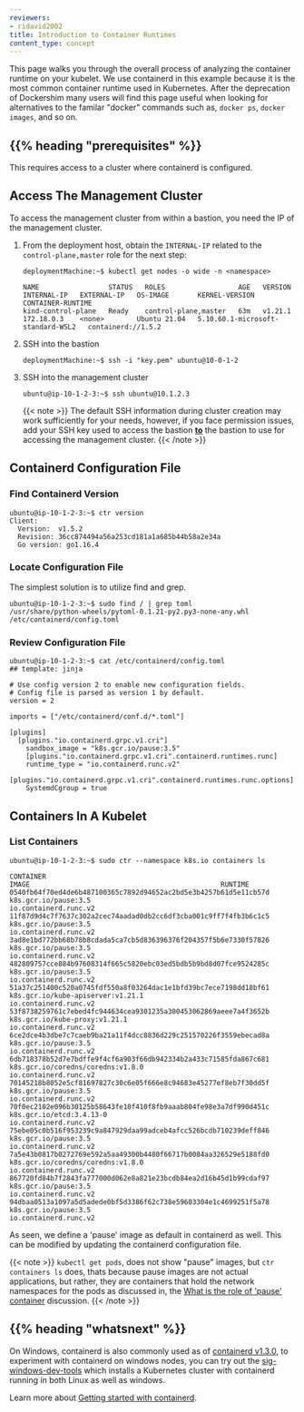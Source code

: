```yaml
---
reviewers:
- ridavid2002
title: Introduction to Container Runtimes
content_type: concept
---
```


<!-- overview -->

This page walks you through the overall process of analyzing the container runtime on your kubelet. We use containerd in this example because it is the most common container runtime used in Kubernetes. After the deprecation of Dockershim many users will find this page useful when looking for alternatives to the familar "docker" commands such as, `docker ps`, `docker images`, and so on.

## {{% heading "prerequisites" %}}

This requires access to a cluster where containerd is configured.

## Access The Management Cluster

To access the management cluster from within a bastion, you need the IP of the management cluster.

<!-- steps -->

1. From the deployment host, obtain the `INTERNAL-IP` related to the `control-plane,master` role for the next step:

    ```shell
    deploymentMachine:~$ kubectl get nodes -o wide -n <namespace>

    NAME                 STATUS   ROLES                  AGE   VERSION   INTERNAL-IP   EXTERNAL-IP   OS-IMAGE       KERNEL-VERSION                      CONTAINER-RUNTIME
    kind-control-plane   Ready    control-plane,master   63m   v1.21.1   172.18.0.3    <none>        Ubuntu 21.04   5.10.60.1-microsoft-standard-WSL2   containerd://1.5.2
    ```

1. SSH into the bastion

    ```shell
    deploymentMachine:~$ ssh -i "key.pem" ubuntu@10-0-1-2
    ```

1. SSH into the management cluster

    ```shell
    ubuntu@ip-10-1-2-3:~$ ssh ubuntu@10.1.2.3
    ```

    {{< note >}}
    The default SSH information during cluster creation may work sufficiently for your needs, however, if you face permission issues, add your SSH key used to access the bastion <b><u>to</u></b> the bastion to use for accessing the management cluster.
    {{< /note >}}

## Containerd Configuration File

### Find Containerd Version

```shell
ubuntu@ip-10-1-2-3:~$ ctr version
Client:
  Version:  v1.5.2
  Revision: 36cc874494a56a253cd181a1a685b44b58a2e34a
  Go version: go1.16.4
```

### Locate Configuration File

The simplest solution is to utilize find and grep.

```shell
ubuntu@ip-10-1-2-3:~$ sudo find / | grep toml
/usr/share/python-wheels/pytoml-0.1.21-py2.py3-none-any.whl
/etc/containerd/config.toml
```

### Review Configuration File

```shell
ubuntu@ip-10-1-2-3:~$ cat /etc/containerd/config.toml
## template: jinja

# Use config version 2 to enable new configuration fields.
# Config file is parsed as version 1 by default.
version = 2

imports = ["/etc/containerd/conf.d/*.toml"]

[plugins]
  [plugins."io.containerd.grpc.v1.cri"]
    sandbox_image = "k8s.gcr.io/pause:3.5"
    [plugins."io.containerd.grpc.v1.cri".containerd.runtimes.runc]
    runtime_type = "io.containerd.runc.v2"
  [plugins."io.containerd.grpc.v1.cri".containerd.runtimes.runc.options]
    SystemdCgroup = true
```

## Containers In A Kubelet

### List Containers

```shell
ubuntu@ip-10-1-2-3:~$ sudo ctr --namespace k8s.io containers ls

CONTAINER                                                           IMAGE                                               RUNTIME
0540fb64f70ed4de6b487100365c7892d94652ac2bd5e3b4257b61d5e11cb57d    k8s.gcr.io/pause:3.5                                io.containerd.runc.v2
11f87d9d4c7f7637c302a2cec74aadad0db2cc6df3cba001c9ff7f4fb3b6c1c5    k8s.gcr.io/pause:3.5                                io.containerd.runc.v2
3ad8e1bd772bb68b78b8cdada5ca7cb5d836396376f204357f5b6e7330f57826    k8s.gcr.io/pause:3.5                                io.containerd.runc.v2
482809757cce884b97608314f665c5820ebc03ed5bdb5b9bd8d07fce9524285c    k8s.gcr.io/pause:3.5                                io.containerd.runc.v2
51a37c251400c520a0745fdf550a8f03264dac1e1bfd39bc7ece7198dd18bf61    k8s.gcr.io/kube-apiserver:v1.21.1                   io.containerd.runc.v2
53f8738259761c7ebed4fc944634cea9301235a300453062869aeee7a4f3652b    k8s.gcr.io/kube-proxy:v1.21.1                       io.containerd.runc.v2
6ce2dce4b3dbe7c7caeb9ba21a11f4dcc8836d229c251570226f3559ebecad8a    k8s.gcr.io/pause:3.5                                io.containerd.runc.v2
6db718378b52d7e7bdffe9f4cf6a903f66db942334b2a433c71585fda867c681    k8s.gcr.io/coredns/coredns:v1.8.0                   io.containerd.runc.v2
70145218b8052e5cf81697827c30c6e05f666e8c94683e45277ef8eb7f30dd5f    k8s.gcr.io/pause:3.5                                io.containerd.runc.v2
70f0ec2102e096b30125b58643fe10f410f8fb9aaab804fe98e3a7df990d451c    k8s.gcr.io/etcd:3.4.13-0                            io.containerd.runc.v2
75ebe05c0b516f953239c9a847929daa99adceb4afcc526bcdb710239deff846    k8s.gcr.io/pause:3.5                                io.containerd.runc.v2
7a5e43b0817b0272769e592a5aa49300b4480f66717b0084aa326529e5188fd0    k8s.gcr.io/coredns/coredns:v1.8.0                   io.containerd.runc.v2
867720fd84b7f2843fa777000d062e8a821e23bcdb84ea2d16b45d1b99cdaf97    k8s.gcr.io/pause:3.5                                io.containerd.runc.v2
94dbaa0513a1097a5d5adede0bf5d3386f62c738e59603304e1c4699251f5a78    k8s.gcr.io/pause:3.5                                io.containerd.runc.v2
```

As seen, we define a 'pause' image as default in containerd as well. This can be modified by updating the containerd configuration file.

{{< note >}}
```kubectl get pods```, does not show "pause" images, but ```ctr containers ls``` does, thats because pause images are not actual applications, but rather, they are containers that hold the network namespaces for the pods as discussed in, the [What is the role of 'pause' container](https://groups.google.com/g/kubernetes-users/c/jVjv0QK4b_o?pli=1) discussion. 
{{< /note >}}

## {{% heading "whatsnext" %}}

On Windows, containerd is also commonly used as of [containerd v1.3.0](https://github.com/containerd/containerd/releases/tag/v1.3.0-beta.0), to experiment with containerd on windows nodes, you can try out the [sig-windows-dev-tools](https://github.com/kubernetes-sigs/sig-windows-dev-tools) which installs a Kubernetes cluster with containerd running in both Linux as well as windows.

Learn more about [Getting started with containerd](https://github.com/containerd/containerd/blob/main/docs/getting-started.md).
